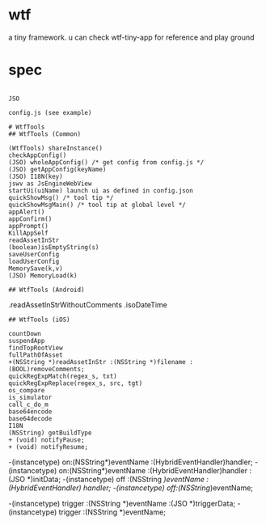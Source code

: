 # wtf

a tiny framework.  u can check wtf-tiny-app for reference and play ground

# spec


```

JSO

config.js (see example)

# WtfTools
## WtfTools (Common)
```
	(WtfTools) shareInstance()
	checkAppConfig()
	(JSO) wholeAppConfig() /* get config from config.js */
	(JSO) getAppConfig(keyName)
	(JSO) I18N(key)
	jswv as JsEngineWebView
	startUi(uiName) launch ui as defined in config.json
	quickShowMsg() /* tool tip */
	quickShowMsgMain() /* tool tip at global level */
	appAlert()
	appConfirm()
	appPrompt()
	KillAppSelf
	readAssetInStr
	(boolean)isEmptyString(s)
	saveUserConfig
	loadUserConfig
	MemorySave(k,v)
	(JSO) MemoryLoad(k)
```
## WtfTools	(Android)
```
.readAssetInStrWithoutComments
.isoDateTime

```
## WtfTools	(iOS)
```
	countDown
	suspendApp
	findTopRootView
	fullPathOfAsset
	+(NSString *)readAssetInStr :(NSString *)filename :(BOOL)removeComments;
	quickRegExpMatch(regex_s, txt)
	quickRegExpReplace(regex_s, src, tgt)
	os_compare
	is_simulator
	call_c_do_m
	base64encode
	base64decode
	I18N
	(NSString) getBuildType
	+ (void) notifyPause;
	+ (void) notifyResume;

-(instancetype) on:(NSString*)eventName :(HybridEventHandler)handler;
-(instancetype) on:(NSString*)eventName :(HybridEventHandler)handler :(JSO *)initData;
-(instancetype) off :(NSString *)eventName :(HybridEventHandler) handler;
-(instancetype) off:(NSString*)eventName;

-(instancetype) trigger :(NSString *)eventName :(JSO *)triggerData;
-(instancetype) trigger :(NSString *)eventName;
```

